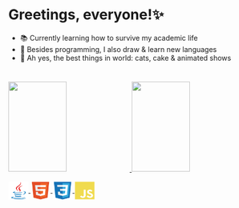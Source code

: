 # Greetings, everyone!✨

- 📚 Currently learning how to survive my academic life
- 🦄 Besides programming, I also draw & learn new languages
- 🍰 Ah yes, the best things in world: cats, cake & animated shows
#
<div>
  <a href="https://github.com/marimalu">
  <img height="180em" width="48%" src="https://github-readme-stats.vercel.app/api?username=marimalu&show_icons=true&theme=blueberry&include_all_commits=true&count_private=true"/>
  <img height="180em" width="48%" src="https://github-readme-stats.vercel.app/api/top-langs/?username=marimalu&layout=compact&langs_count=7&theme=blueberry"/>
</div>

<div style="display: inline_block"><br>
  <img align="center" title="Java" alt="Java" height="36" width="40" src="https://raw.githubusercontent.com/devicons/devicon/master/icons/java/java-original.svg">
  <img align="center" title="HTML" alt="HTML" height="36" width="40" src="https://raw.githubusercontent.com/devicons/devicon/master/icons/html5/html5-original.svg">
   <img align="center" title="CSS" alt="CSS" height="36" width="40" src="https://raw.githubusercontent.com/devicons/devicon/master/icons/css3/css3-original.svg">
  <img align="center" title="JavaScript" alt="JavaScript" height="36" width="40" src="https://raw.githubusercontent.com/devicons/devicon/master/icons/javascript/javascript-plain.svg">
</div>
